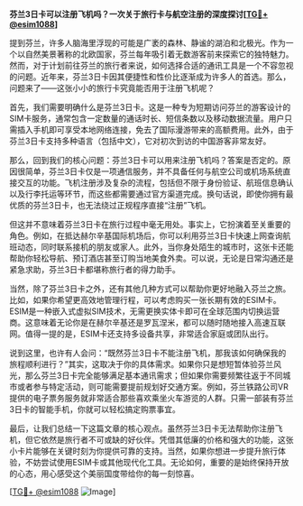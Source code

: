 **芬兰3日卡可以注册飞机吗？一次关于旅行卡与航空注册的深度探讨[[TG💪+ @esim1088](https://t.me/s/esim1088)]**

提到芬兰，许多人脑海里浮现的可能是广袤的森林、静谧的湖泊和北极光。作为一个以自然美景著称的北欧国家，芬兰每年吸引着无数游客前来探索它的独特魅力。然而，对于计划前往芬兰的旅行者来说，如何选择合适的通讯工具是一个不容忽视的问题。近年来，芬兰3日卡因其便捷性和性价比逐渐成为许多人的首选。那么，问题来了——这张小小的旅行卡究竟能否用于注册飞机呢？

首先，我们需要明确什么是芬兰3日卡。这是一种专为短期访问芬兰的游客设计的SIM卡服务，通常包含一定数量的通话时长、短信条数以及移动数据流量。用户只需插入手机即可享受本地网络连接，免去了国际漫游带来的高额费用。此外，由于芬兰3日卡支持多种语言（包括中文），它对初次到访的中国游客非常友好。

那么，回到我们的核心问题：芬兰3日卡可以用来注册飞机吗？答案是否定的。原因很简单，芬兰3日卡仅是一项通信服务，并不具备任何与航空公司或机场系统直接交互的功能。飞机注册涉及复杂的流程，包括但不限于身份验证、航班信息确认以及行李托运等环节，而这些都需要通过官方渠道完成。换句话说，即使你拥有最优质的芬兰3日卡，也无法绕过正规程序直接“注册”飞机。

但这并不意味着芬兰3日卡在旅行过程中毫无用处。事实上，它扮演着至关重要的角色。例如，在抵达赫尔辛基国际机场后，你可以利用芬兰3日卡快速上网查询航班动态，同时联系接机的朋友或家人。此外，当你身处陌生的城市时，这张卡还能帮助你轻松导航、预订酒店甚至订购当地美食外卖。可以说，无论是日常沟通还是紧急求助，芬兰3日卡都堪称旅行者的得力助手。

当然，除了芬兰3日卡之外，还有其他几种方式可以帮助你更好地融入芬兰之旅。比如，如果你希望更高效地管理行程，可以考虑购买一张长期有效的ESIM卡。ESIM是一种嵌入式虚拟SIM技术，无需更换实体卡即可在全球范围内切换运营商。这意味着无论你是在赫尔辛基还是罗瓦涅米，都可以随时随地接入高速互联网。值得一提的是，ESIM卡还支持多设备共享，非常适合家庭或团队出行。

说到这里，也许有人会问：“既然芬兰3日卡不能注册飞机，那我该如何确保我的旅程顺利进行？”其实，这取决于你的具体需求。如果你只是想短暂体验芬兰风光，那么芬兰3日卡完全能够满足基本通讯需求；但如果你需要频繁往返于不同城市或者参与特定活动，则可能需要提前规划好交通方案。例如，芬兰铁路公司VR提供的电子票务服务就非常适合那些喜欢乘坐火车游览的人群。只需一部装有芬兰3日卡的智能手机，你就可以轻松搞定购票事宜。

最后，让我们总结一下这篇文章的核心观点。虽然芬兰3日卡无法帮助你注册飞机，但它依然是旅行者不可或缺的好伙伴。凭借其低廉的价格和强大的功能，这张小卡片能够在关键时刻为你提供可靠的支持。当然，如果你想进一步提升旅行体验，不妨尝试使用ESIM卡或其他现代化工具。无论如何，重要的是始终保持开放的心态，用心感受这个美丽国度带给你的每一刻惊喜。

[[TG💪+ @esim1088](https://t.me/s/esim1088) ![Image](https://i.postimg.cc/4NQfJmqS/Snipaste-2025-05-13-00-14-12.png)]